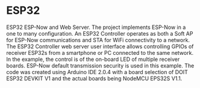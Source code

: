 # ESP32
ESP32 ESP-Now and Web Server.
The project implements ESP-Now in a one to many configuration.  An ESP32 Controller operates as both a Soft AP for ESP-Now communications and STA for WiFi connectivity to a network.  The ESP32 Controller web server user interface allows controlling GPIOs of receiver ESP32s from a smartphone or PC connected to the same network.
In the example, the control is of the on-board LED of multiple receiver boards.
ESP-Now default transmission security is used in this example.
The code was created using Arduino IDE 2.0.4 with a board selection of DOIT ESP32 DEVKIT V1 and the actual boards being NodeMCU EPS32S V1.1.
